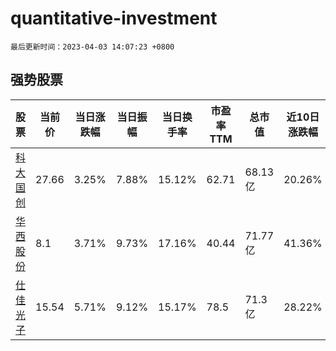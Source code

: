 # quantitative-investment

`最后更新时间：2023-04-03 14:07:23 +0800`

## 强势股票

|股票|当前价|当日涨跌幅|当日振幅|当日换手率|市盈率TTM|总市值|近10日涨跌幅|
|----|----|----|----|----|----|----|----|
|[科大国创](https://xueqiu.com/S/SZ300520)|27.66|3.25%|7.88%|15.12%|62.71|68.13亿|20.26%|
|[华西股份](https://xueqiu.com/S/SZ000936)|8.1|3.71%|9.73%|17.16%|40.44|71.77亿|41.36%|
|[仕佳光子](https://xueqiu.com/S/SH688313)|15.54|5.71%|9.12%|15.17%|78.5|71.3亿|28.22%|
